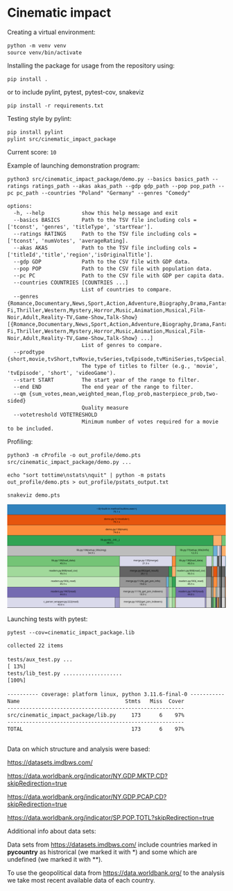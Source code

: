 # Cinematic impact

Creating a virtual environment:

```
python -m venv venv
source venv/bin/activate
```

Installing the package for usage from the repository using:
```
pip install .
```

or to include pylint, pytest, pytest-cov, snakeviz
```
pip install -r requirements.txt
```

Testing style by pylint:
```
pip install pylint
pylint src/cinematic_impact_package
```
Current score: ```10```

Example of launching demonstration program:
```
python3 src/cinematic_impact_package/demo.py --basics basics_path --ratings ratings_path --akas akas_path --gdp gdp_path --pop pop_path --pc pc_path --countries "Poland" "Germany" --genres "Comedy"
```
```
options:
  -h, --help            show this help message and exit
  --basics BASICS       Path to the TSV file including cols = ['tconst', 'genres', 'titleType', 'startYear'].
  --ratings RATINGS     Path to the TSV file including cols = ['tconst', 'numVotes', 'averageRating].
  --akas AKAS           Path to the TSV file including cols = ['titleId','title','region','isOriginalTitle'].
  --gdp GDP             Path to the CSV file with GDP data.
  --pop POP             Path to the CSV file with population data.
  --pc PC               Path to the CSV file with GDP per capita data.
  --countries COUNTRIES [COUNTRIES ...]
                        List of countries to compare.
  --genres {Romance,Documentary,News,Sport,Action,Adventure,Biography,Drama,Fantasy,Comedy,War,Crime,Family,History,Sci-Fi,Thriller,Western,Mystery,Horror,Music,Animation,Musical,Film-Noir,Adult,Reality-TV,Game-Show,Talk-Show} [{Romance,Documentary,News,Sport,Action,Adventure,Biography,Drama,Fantasy,Comedy,War,Crime,Family,History,Sci-Fi,Thriller,Western,Mystery,Horror,Music,Animation,Musical,Film-Noir,Adult,Reality-TV,Game-Show,Talk-Show} ...]
                        List of genres to compare.
  --prodtype {short,movie,tvShort,tvMovie,tvSeries,tvEpisode,tvMiniSeries,tvSpecial,video,videoGame,tvPilot}
                        The type of titles to filter (e.g., 'movie', 'tvEpisode', 'short', 'videoGame').
  --start START         The start year of the range to filter.
  --end END             The end year of the range to filter.
  --qm {sum_votes,mean,weighted_mean,flop_prob,masterpiece_prob,two-sided}
                        Quality measure
  --votetreshold VOTETRESHOLD
                        Minimum number of votes required for a movie to be included.

```

Profiling:

```
python3 -m cProfile -o out_profile/demo.pts src/cinematic_impact_package/demo.py ...
```
```
echo "sort tottime\nstats\nquit" | python -m pstats out_profile/demo.pts > out_profile/pstats_output.txt
```
```
snakeviz demo.pts
```
![image](out_profile/profile.png)

Launching tests with pytest:

```
pytest --cov=cinematic_impact_package.lib
```
```
collected 22 items                                                                                                                                                                                                                         

tests/aux_test.py ...                                                                                                                                                                                                                [ 13%]
tests/lib_test.py ...................                                                                                                                                                                                                [100%]

---------- coverage: platform linux, python 3.11.6-final-0 -----------
Name                                  Stmts   Miss  Cover
---------------------------------------------------------
src/cinematic_impact_package/lib.py     173      6    97%
---------------------------------------------------------
TOTAL                                   173      6    97%


```
Data on which structure and analysis were based:

https://datasets.imdbws.com/

https://data.worldbank.org/indicator/NY.GDP.MKTP.CD?skipRedirection=true

https://data.worldbank.org/indicator/NY.GDP.PCAP.CD?skipRedirection=true

https://data.worldbank.org/indicator/SP.POP.TOTL?skipRedirection=true


Additional info about data sets:

Data sets from https://datasets.imdbws.com/ include countries marked in **pycountry** as histrorical (we marked it with *) and some which are undefined (we marked it with **).

To use the geopolitical data from https://data.worldbank.org/ to the analysis we take most recent available data of each country.